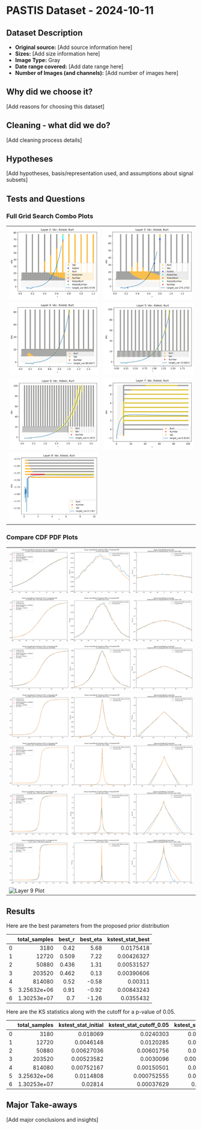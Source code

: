 
# PASTIS Dataset - 2024-10-11

## Dataset Description

* **Original source:** [Add source information here]
* **Sizes:** [Add size information here]
* **Image Type:** Gray
* **Date range covered:** [Add date range here]
* **Number of Images (and channels):** [Add number of images here]

## Why did we choose it?

[Add reasons for choosing this dataset]

## Cleaning - what did we do?

[Add cleaning process details]

## Hypotheses

[Add hypotheses, basis/representation used, and assumptions about signal subsets]

## Tests and Questions

### Full Grid Search Combo Plots

<table>
  <tr>
    <td><img src="wavelet\approx1e5\gray\plots\full_grid_search_combo_plot_layer2.jpg" alt="Layer 2 Plot"></td>
    <td><img src="wavelet\approx1e5\gray\plots\full_grid_search_combo_plot_layer3.jpg" alt="Layer 3 Plot"></td>
  </tr>
  <tr>
    <td><img src="wavelet\approx1e5\gray\plots\full_grid_search_combo_plot_layer4.jpg" alt="Layer 4 Plot"></td>
    <td><img src="wavelet\approx1e5\gray\plots\full_grid_search_combo_plot_layer5.jpg" alt="Layer 5 Plot"></td>
  </tr>
  <tr>
    <td><img src="wavelet\approx1e5\gray\plots\full_grid_search_combo_plot_layer6.jpg" alt="Layer 6 Plot"></td>
    <td><img src="wavelet\approx1e5\gray\plots\full_grid_search_combo_plot_layer7.jpg" alt="Layer 7 Plot"></td>
  </tr>
  <tr>
    <td><img src="wavelet\approx1e5\gray\plots\full_grid_search_combo_plot_layer8.jpg" alt="Layer 8 Plot"></td>
    <td></td>
  </tr>
</table>


### Compare CDF PDF Plots

<table>
  <tr>
    <td><img src="wavelet\approx1e5\gray\plots\compare_cdf_pdf_layer_2.jpg" alt="Layer 2 Plot"></td>
  </tr>
  <tr>
    <td><img src="wavelet\approx1e5\gray\plots\compare_cdf_pdf_layer_3.jpg" alt="Layer 3 Plot"></td>
  </tr>
  <tr>
    <td><img src="wavelet\approx1e5\gray\plots\compare_cdf_pdf_layer_4.jpg" alt="Layer 4 Plot"></td>
  </tr>
  <tr>
    <td><img src="wavelet\approx1e5\gray\plots\compare_cdf_pdf_layer_5.jpg" alt="Layer 5 Plot"></td>
  </tr>
  <tr>
    <td><img src="wavelet\approx1e5\gray\plots\compare_cdf_pdf_layer_6.jpg" alt="Layer 6 Plot"></td>
  </tr>
  <tr>
    <td><img src="wavelet\approx1e5\gray\plots\compare_cdf_pdf_layer_7.jpg" alt="Layer 7 Plot"></td>
  </tr>
  <tr>
    <td><img src="wavelet\approx1e5\gray\plots\compare_cdf_pdf_layer_8.jpg" alt="Layer 8 Plot"></td>
  </tr>
  <tr>
    <td><img src="wavelet\approx1e5\gray\plots\compare_cdf_pdf_layer_9.jpg" alt="Layer 9 Plot"></td>
  </tr>
</table>


## Results

Here are the best parameters from the proposed prior distribution

|    |    total_samples |   best_r |   best_eta |   kstest_stat_best |
|---:|-----------------:|---------:|-----------:|-------------------:|
|  0 |   3180           |    0.42  |       5.68 |         0.0175418  |
|  1 |  12720           |    0.509 |       7.22 |         0.00426327 |
|  2 |  50880           |    0.436 |       1.31 |         0.00531527 |
|  3 | 203520           |    0.462 |       0.13 |         0.00390606 |
|  4 | 814080           |    0.52  |      -0.58 |         0.00311    |
|  5 |      3.25632e+06 |    0.91  |      -0.92 |         0.00843243 |
|  6 |      1.30253e+07 |    0.7   |      -1.26 |         0.0355432  |

Here are the KS statistics along with the cutoff for a p-value of 0.05.

|    |    total_samples |   kstest_stat_initial |   kstest_stat_cutoff_0.05 |   kstest_stat_eta0 |   kstest_stat_best |   kstest_stat_gaussian |   kstest_stat_laplace |   kstest_stat_t |
|---:|-----------------:|----------------------:|--------------------------:|-------------------:|-------------------:|-----------------------:|----------------------:|----------------:|
|  0 |   3180           |            0.018069   |               0.0240303   |         0.0603464  |         0.0175418  |              0.0195034 |            0.0363916  |       0.0363047 |
|  1 |  12720           |            0.0046148  |               0.0120285   |         0.0370116  |         0.00426327 |              0.010128  |            0.0226653  |       0.0264103 |
|  2 |  50880           |            0.00627036 |               0.00601756  |         0.0233191  |         0.00531527 |              0.0204744 |            0.0144979  |       0.0184891 |
|  3 | 203520           |            0.00523582 |               0.0030096   |         0.00565307 |         0.00390606 |              0.030178  |            0.00234437 |       0.0105699 |
|  4 | 814080           |            0.00752167 |               0.00150501  |         0.0205071  |         0.00311    |              0.0423748 |            0.0144807  |       0.0179405 |
|  5 |      3.25632e+06 |            0.0114808  |               0.000752555 |         0.0822836  |         0.00843243 |              0.0529285 |            0.0252819  |       0.0264405 |
|  6 |      1.30253e+07 |            0.02814    |               0.00037629  |         0.227351   |         0.0355432  |              0.0563576 |            0.0291519  |       0.02814   |

## Major Take-aways

[Add major conclusions and insights]
